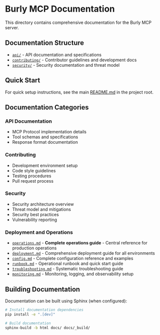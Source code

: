 # Burly MCP Documentation

This directory contains comprehensive documentation for the Burly MCP server.

## Documentation Structure

- [`api/`](api/) - API documentation and specifications
- [`contributing/`](contributing/) - Contributor guidelines and development docs
- [`security/`](security/) - Security documentation and threat model

## Quick Start

For quick setup instructions, see the main [README.md](../README.md) in the project root.

## Documentation Categories

### API Documentation
- MCP Protocol implementation details
- Tool schemas and specifications
- Response format documentation

### Contributing
- Development environment setup
- Code style guidelines
- Testing procedures
- Pull request process

### Security
- Security architecture overview
- Threat model and mitigations
- Security best practices
- Vulnerability reporting

### Deployment and Operations
- [`operations.md`](operations.md) - **Complete operations guide** - Central reference for production operations
- [`deployment.md`](deployment.md) - Comprehensive deployment guide for all environments
- [`config.md`](config.md) - Complete configuration reference and examples
- [`runbook.md`](runbook.md) - Operational runbook and quick start guide
- [`troubleshooting.md`](troubleshooting.md) - Systematic troubleshooting guide
- [`monitoring.md`](monitoring.md) - Monitoring, logging, and observability setup

## Building Documentation

Documentation can be built using Sphinx (when configured):

```bash
# Install documentation dependencies
pip install -e ".[dev]"

# Build documentation
sphinx-build -b html docs/ docs/_build/
```